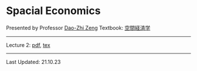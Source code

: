 # Spacial Economics

Presented by Professor [Dao-Zhi Zeng](http://www.se.is.tohoku.ac.jp/~zeng/eng.html)
Textbook: [空間経済学](https://www.amazon.co.jp/%E3%80%88%E3%82%B5%E3%83%94%E3%82%A8%E3%83%B3%E3%83%86%E3%82%A3%E3%82%A2%E3%80%89%E7%A9%BA%E9%96%93%E7%B5%8C%E6%B8%88%E5%AD%A6-%E6%9B%BD-%E9%81%93%E6%99%BA/dp/4492314857/ref=sr_1_1?s=books&ie=UTF8&qid=1470281392&sr=1-1&keywords=%E7%A9%BA%E9%96%93%E7%B5%8C%E6%B8%88%E5%AD%A6)

---
Lecture 2: [pdf](SpaEcoLec2Note/SpaEcoLec2Note.pdf), [tex](SpaEcoLec2Note/main.tex)


---
Last Updated: 21.10.23